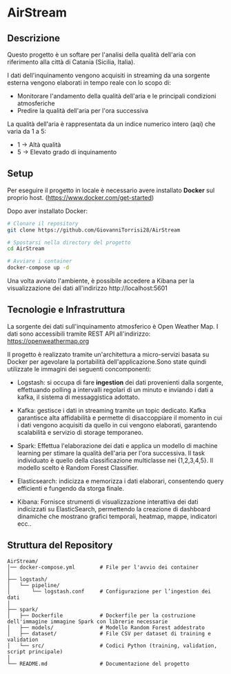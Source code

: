 # AirStream 

## Descrizione
Questo progetto è un softare per l'analisi della qualità dell'aria con riferimento alla città di Catania (Sicilia, Italia).

I dati dell'inquinamento vengono acquisiti in streaming da una sorgente esterna vengono elaborati in tempo reale con lo scopo di: 
- Monitorare l'andamento della qualità dell'aria e le principali condizioni atmosferiche
- Predire la qualità dell'aria per l'ora successiva

La qualità dell'aria è rappresentata da un indice numerico intero (aqi) che varia da 1 a 5:
- 1 → Altà qualità
- 5 → Elevato grado di inquinamento

## Setup
Per eseguire il progetto in locale è necessario avere installato **Docker** sul proprio host. (https://www.docker.com/get-started)

Dopo aver installato Docker:

```bash
# Clonare il repository
git clone https://github.com/GiovanniTorrisi28/AirStream

# Spostarsi nella directory del progetto
cd AirStream

# Avviare i container
docker-compose up -d
```

Una volta avviato l'ambiente, è possibile accedere a Kibana per la visualizzazione dei dati all'indirizzo http://localhost:5601


## Tecnologie e Infrastruttura

La sorgente dei dati sull'inquinamento atmosferico è Open Weather Map. I dati sono accessibili tramite REST API all'indirizzo: https://openweathermap.org 

Il progetto è realizzato tramite un'architettura a micro-servizi basata su Docker per agevolare la portabilità dell'applicazione.Sono state quindi utilizzate le immagini dei seguenti concomponenti: 
- Logstash: si occupa di fare **ingestion** dei dati provenienti dalla sorgente, effettuando polling a intervalli regolari di un minuto e inviando i dati a kafka, il sistema di messaggistica adottato.
- Kafka: gestisce i dati in streaming tramite un topic dedicato. Kafka garantisce alta affidabilità e permette di disaccoppiare il momento in cui i dati vengono acquisiti da quello in cui vengono elaborati, garantendo scalabilità e servizio di storage temporaneo.
- Spark: Effettua l'elaborazione dei dati e applica un modello di machine learning per stimare la qualità dell'aria per l'ora successiva. Il task individuato è quello della classificazione multiclasse nei {1,2,3,4,5}. Il modello scelto è Random Forest Classifier.

- Elasticsearch: indicizza e memorizza i dati elaborari, consentendo query efficienti e fungendo da storga finale.

- Kibana: Fornisce strumenti di visualizzazione interattiva dei dati indicizzati su ElasticSearch, permettendo la creazione di dashboard dinamiche che mostrano grafici temporali, heatmap, mappe, indicatori ecc..

## Struttura del Repository

```plaintext
AirStream/
│── docker-compose.yml        # File per l'avvio dei container
│
├── logstash/
│   └── pipeline/
│       └── logstash.conf     # Configurazione per l’ingestion dei dati
│
├── spark/
│   ├── Dockerfile            # Dockerfile per la costruzione dell'immagine immagine Spark con librerie necessarie
│   ├── models/               # Modello Random Forest addestrato
│   ├── dataset/              # File CSV per dataset di training e validation
│   └── src/                  # Codici Python (training, validation, script principale)
│
└── README.md                 # Documentazione del progetto
